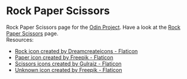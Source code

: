 # Rock Paper Scissors
Rock Paper Scissors page for the [Odin Project](https://www.theodinproject.com/lessons/foundations-rock-paper-scissors). Have a look at the [Rock Paper Scissors](https://anabilhoque.github.io/Rock-Paper-Scissors/) page.<br>
Resources:
* [Rock icon created by Dreamcreateicons - Flaticon](https://www.flaticon.com/free-icons/rocks)
* [Paper icon created by Freepik - Flaticon](https://www.flaticon.com/free-icons/paper)
* [Scissors icons created by Gulraiz - Flaticon](https://www.flaticon.com/free-icons/scissors)
* [Unknown icon created by Freepik - Flaticon](https://www.flaticon.com/free-icons/unknown)